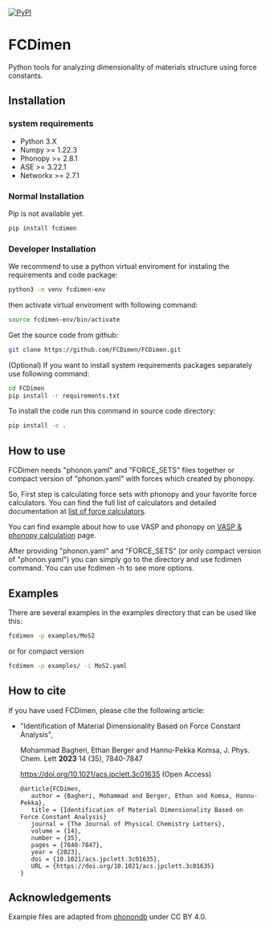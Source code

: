 [![PyPI](https://img.shields.io/pypi/v/fcdimen.svg)](https://pypi.python.org/pypi/fcdimen)

# FCDimen

Python tools for analyzing dimensionality of materials structure using force constants.


## Installation

### system requirements
* Python 3.X
* Numpy >= 1.22.3
* Phonopy >= 2.8.1
* ASE >= 3.22.1
* Networkx >= 2.7.1

### Normal Installation
Pip is not available yet.
```bash
pip install fcdimen
```

### Developer Installation

We recommend to use a python virtual enviroment for instaling the requirements and code package:

```bash
python3 -m venv fcdimen-env
```
then activate virtual enviroment with following command:

```bash
source fcdimen-env/bin/activate
```
Get the source code from github:

```bash
git clone https://github.com/FCDimen/FCDimen.git
```

(Optional) If you want to install system requirements packages separately use following command:
```bash
cd FCDimen
pip install -r requirements.txt
```
To install the code run this command in source code directory:

```bash
pip install -e .  

```

## How to use

FCDimen needs "phonon.yaml" and "FORCE_SETS" files together or compact version of "phonon.yaml" with forces which created by phonopy.

So, First step is calculating force sets with phonopy and your favorite force calculators. You can find the full list of calculators and detailed documentation at [list of force calculators](https://phonopy.github.io/phonopy/interfaces.html).

You can find example about how to use VASP and phonopy  on [VASP & phonopy calculation](https://phonopy.github.io/phonopy/vasp.html) page.

After providing "phonon.yaml" and "FORCE_SETS" (or only compact version of "phonon.yaml") you can simply go to the directory and use fcdimen command.
You can use fcdimen -h to see more options.


## Examples

There are several examples in the examples directory that can be used like this:

```bash
fcdimen -p examples/MoS2
```
or for compact version
```bash
fcdimen -p examples/ -i MoS2.yaml
```

## How to cite

If you have used FCDimen, please cite the following article:

- "Identification of Material Dimensionality Based on Force Constant Analysis",

  Mohammad Bagheri, Ethan Berger and Hannu-Pekka Komsa, J. Phys. Chem. Lett **2023** 14 (35), 7840-7847

  https://doi.org/10.1021/acs.jpclett.3c01635  (Open Access)

  ```
  @article{FCDimen,
     author = {Bagheri, Mohammad and Berger, Ethan and Komsa, Hannu-Pekka},
     title = {Identification of Material Dimensionality Based on Force Constant Analysis}
     journal = {The Journal of Physical Chemistry Letters},
     volume = {14},
     number = {35},
     pages = {7840-7847},
     year = {2023},
     doi = {10.1021/acs.jpclett.3c01635},
     URL = {https://doi.org/10.1021/acs.jpclett.3c01635}
  }
  ```
  
## Acknowledgements

Example files are adapted from [phonondb](http://phonondb.mtl.kyoto-u.ac.jp/index.html) under CC BY 4.0.

